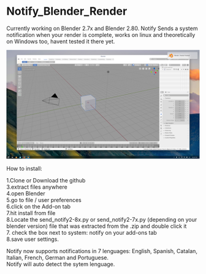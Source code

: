 # Notify_Blender_Render
Currently working on Blender 2.7x and Blender 2.80.
Notify Sends a system notification when your render is complete, 
works on linux and theoretically on Windows too, 
havent tested it there yet.

![](images/img1.png)

How to install:

1.Clone or Download the github<br/>
3.extract files anywhere<br/>
4.open Blender<br/>
5.go to file / user preferences<br/>
6.click on the Add-on tab<br/>
7.hit install from file<br/>
8.Locate the send_notify2-8x.py or send_notify2-7x.py (depending on your blender version) file that was extracted from the .zip and double click it<br/>
7. check the box next to system: notify on your add-ons tab<br/>
8.save user settings.


Notify now supports notifications in 7 lenguages: English, Spanish, Catalan, Italian, French, German and Portuguese.<br/>
Notify will auto detect the sytem lenguage.
